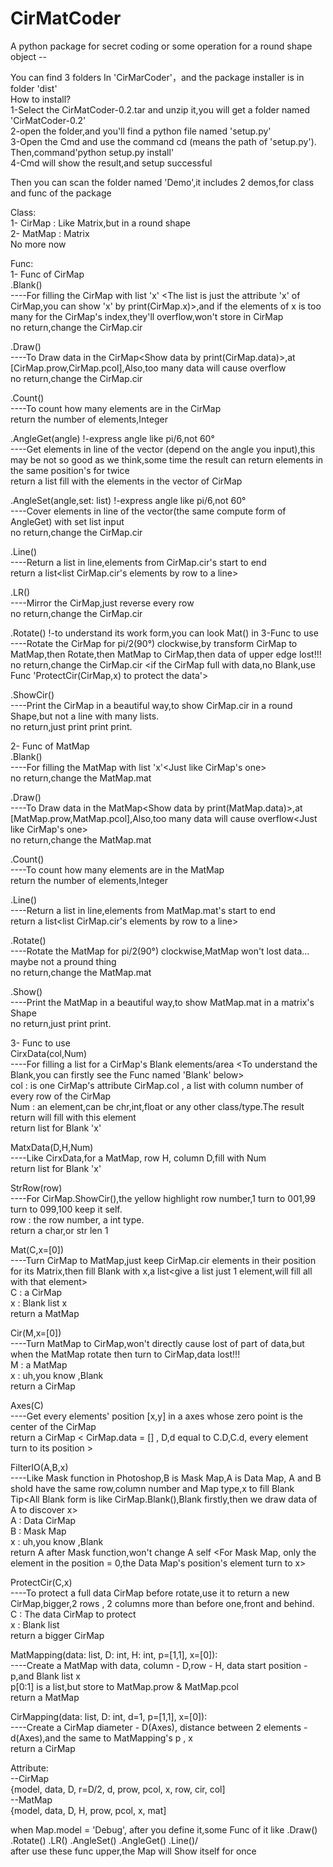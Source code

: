 # CirMatCoder
A python package for secret coding or some operation for a round shape object -<Maybe>-  
  
  You can find 3 folders In 'CirMarCoder'，and the package installer is in folder 'dist'  
  How to install?  
  1-Select the CirMatCoder-0.2.tar and unzip it,you will get a folder named 'CirMatCoder-0.2'  
  2-open the folder,and you'll find a python file named 'setup.py'  
  3-Open the Cmd and use the command cd <path> (<path>means the path of 'setup.py').  
  Then,command'python setup.py install'  
  4-Cmd will show the result,and setup successful  
  
  Then you can scan the folder named 'Demo',it includes 2 demos,for class and func of the package  
  
  Class:  
  1- CirMap : Like Matrix,but in a round shape  
  2- MatMap : Matrix  
  No more now  
  
  Func:  
  1- Func of CirMap  
  .Blank()  
      ----For filling the CirMap with list 'x' <The list is just the attribute 'x' of CirMap,you can show 'x' by             print(CirMap.x)>,and if the elements of x is too many for the CirMap's index,they'll overflow,won't store in CirMap  
      no return,change the CirMap.cir  
  
  .Draw()  
      ----To Draw data in the CirMap<Show data by print(CirMap.data)>,at [CirMap.prow,CirMap.pcol],Also,too many data will cause overflow  
      no return,change the CirMap.cir  
  
  .Count()  
      ----To count how many elements are in the CirMap  
      return the number of elements,Integer  
  
  .AngleGet(angle)       !-express angle like pi/6,not 60°  
      ----Get elements in line of the vector (depend on the angle you input),this may be not so good as we think,some time the result can return elements in the same position's for twice  
      return a list fill with the elements in the vector of CirMap  

  .AngleSet(angle,set: list)       !-express angle like pi/6,not 60°  
      ----Cover elements in line of the vector(the same compute form of AngleGet) with set list input  
      no return,change the CirMap.cir  
 
  .Line()  
      ----Return a list in line,elements from CirMap.cir's start to end  
      return a list<list CirMap.cir's elements by row to a line>  

  .LR()  
      ----Mirror the CirMap,just reverse every row  
      no return,change the CirMap.cir  

  .Rotate()       !-to understand its work form,you can look Mat() in 3-Func to use  
       ----Rotate the CirMap for pi/2(90°) clockwise,by transform CirMap to MatMap,then Rotate,then MatMap to CirMap,then data of upper edge lost!!!  
       no return,change the CirMap.cir <if the CirMap full with data,no Blank,use Func 'ProtectCir(CirMap,x) to protect the data'>  

  .ShowCir()  
        ----Print the CirMap in a beautiful way,to show CirMap.cir in a round Shape,but not a line with many lists.  
        no return,just print print print.  

  2- Func of MatMap  
  .Blank()  
      ----For filling the MatMap with list 'x'<Just like CirMap's one>  
      no return,change the MatMap.mat  
  
  .Draw()  
      ----To Draw data in the MatMap<Show data by print(MatMap.data)>,at [MatMap.prow,MatMap.pcol],Also,too many data will cause overflow<Just like CirMap's one>  
      no return,change the MatMap.mat  
  
  .Count()  
      ----To count how many elements are in the MatMap  
      return the number of elements,Integer  
  
  .Line()  
      ----Return a list in line,elements from MatMap.mat's start to end  
      return a list<list CirMap.cir's elements by row to a line>  
  
  .Rotate()  
       ----Rotate the MatMap for pi/2(90°) clockwise,MatMap won't lost data...   maybe not a pround thing  
       no return,change the MatMap.mat  
  
  .Show()  
        ----Print the MatMap in a beautiful way,to show MatMap.mat in a matrix's Shape  
        no return,just print print.  
  
  3- Func to use  
  CirxData(col,Num)  
      ----For filling a list for a CirMap's Blank elements/area <To understand the Blank,you can firstly see the Func named 'Blank' below>  
            col : is one CirMap's attribute CirMap.col , a list with column number of every row of the CirMap  
            Num : an element,can be chr,int,float or any other class/type.The result return will fill with this element<the Num>  
            return list for Blank 'x'  
  
  MatxData(D,H,Num)  
      ----Like CirxData,for a MatMap, row H, column D,fill with Num<any type>  
            return list for Blank 'x'  
  
  StrRow(row)  
      ----For CirMap.ShowCir(),the yellow highlight row number,1 turn to 001,99 turn to 099,100 keep it self.  
            row : the row number, a int type.  
            return a char,or str len 1  
  
  Mat(C,x=[0])  
      ----Turn CirMap to MatMap,just keep CirMap.cir elements in their position for its Matrix,then fill Blank with x,a list<give a list just 1 element,will fill all with that element>  
            C : a CirMap  
            x : Blank list x  
            return a MatMap  
 
  Cir(M,x=[0])  
      ----Turn MatMap to CirMap,won't directly cause lost of part of data,but when the MatMap rotate then turn to CirMap,data lost!!!  
            M : a MatMap  
            x : uh,you know ,Blank  
            return a CirMap  
  
  Axes(C)  
      ----Get every elements' position [x,y] in a axes whose zero point is the center of the CirMap  
            return a CirMap     < CirMap.data = [] , D,d equal to C.D,C.d, every element turn to its position >  
 
  FilterIO(A,B,x)  
       ----Like Mask function in Photoshop,B is Mask Map,A is Data Map, A and B shold have the same row,column number and Map type,x to fill Blank
             Tip<All Blank form is like CirMap.Blank(),Blank firstly,then we draw data of A to discover x>  
             A : Data CirMap  
             B : Mask Map  
             x : uh,you know ,Blank  
             return A after Mask function,won't change A self <For Mask Map, only the element in the position = 0,the Data Map's position's element turn to x>  
  
  ProtectCir(C,x)  
        ----To protect a full data CirMap before rotate,use it to return a new CirMap,bigger,2 rows , 2 columns more than before one,front and behind.   
              C : The data CirMap to protect  
              x : Blank list  
              return a bigger CirMap  
  
  MatMapping(data: list, D: int, H: int, p=[1,1], x=[0]):  
        ----Create a MatMap with data, column - D,row - H, data start position - p,and Blank list x  
              p[0:1] is a list,but store to MatMap.prow & MatMap.pcol  
               return a MatMap  
  
  CirMapping(data: list, D: int, d=1, p=[1,1], x=[0]):  
         ----Create a CirMap diameter - D(Axes), distance between 2 elements - d(Axes),and the same  to MatMapping's p , x  
               return a CirMap  
  
  
  Attribute:  
  --CirMap  
     {model, data, D, r=D/2, d, prow, pcol, x, row, cir, col]  
  --MatMap  
     {model, data, D, H, prow, pcol, x, mat]  
  
  when Map.model = 'Debug', after you define it,some Func of it like \.Draw() .Rotate() .LR() .AngleSet() .AngleGet() .Line()/  
  after use these func upper,the Map will Show itself for once  
